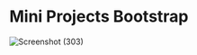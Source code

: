 # Mini Projects Bootstrap
![Screenshot (303)](https://github.com/user-attachments/assets/81872560-3767-4e76-815d-3c845cc67745)
